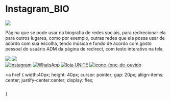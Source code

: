 # Instagram_BIO

<img src="movie/Screenshot_20231001-204803.jpg">

Página que se pode usar na biografia de redes sociais, para redirecionar ela para outros lugares, como por exemplo, outras redes que ela possa usar de acordo com sua escolha, tendo música e fundo de acordo com gosto pessoal do usuário ADM da página de redirect, com testo interativo na tela,

<img src="movie/Screenshot_20231001-204805.jpg">

<img src="movie/Screenshot_20231001-204757.jpg">

<div class="buttons">
                                                                                                                        <a href="https://instagram.com/eliedson_gustavo?igshid=MzNlNGNkZWQ4Mg=="><img src="./img/R (1).png" alt="Instagram"></a>
                                                                                                                                                                                                                                                                <a href="https://wa.me/message/CQMJ7TPPC6XAL1" id="whatsappLink"><img src="./img/R.png" alt="WhatsApp"></a>
                                                                                                                                                                                                                                                                                                                                                                                                        <a href="https://uniteshop.lojavirtualnuvem.com.br/?ref=admin_header"><img src="./img/1690683682677.png" alt="loja UNITÉ"></a>
                                                                                                                                                                                                                                                                                                                                                                                                                                                                                                                                                                <a id="iconLink" href="#"><img src="img/1690664265130.png" alt="icone-fone-de-ouvido" id="playIcon"></a>
                                                                                                                                                                                                                                                                                                                                                                                                                                                                                                                                                                                                                                                                                                                                    </div>
                                                
<a href {
                                                                                                  width:40px;                                                                                         height: 40px;
                                                 cursor: pointer;
                                                  gap: 20px;
                                                  aliign-items: center;
                                                  justify-center:center;
                                                  display: flex;

                                                                                                      }
                                                 